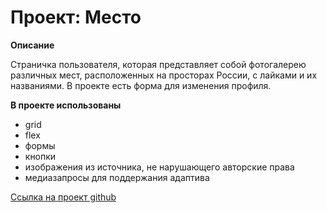 # Проект: Место

**Описание**

Страничка пользователя, которая представляет собой фотогалерею различных мест, расположенных на просторах России, с лайками и их названиями. В проекте есть форма для изменения профиля.

**В проекте использованы**
* grid
* flex
* формы
* кнопки
* изображения из источника, не нарушающего авторские права
* медиазапросы для поддержания адаптива

[Ссылка на проект github](https://github.com/anastasia-bazaeva/mesto-project)